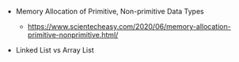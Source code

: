 - Memory Allocation of Primitive, Non-primitive Data Types
    - https://www.scientecheasy.com/2020/06/memory-allocation-primitive-nonprimitive.html/

- Linked List vs Array List  